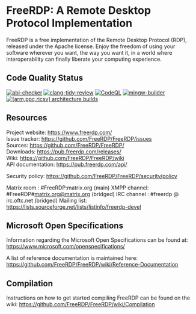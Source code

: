 # FreeRDP: A Remote Desktop Protocol Implementation

FreeRDP is a free implementation of the Remote Desktop Protocol (RDP), released under the Apache license.
Enjoy the freedom of using your software wherever you want, the way you want it, in a world where
interoperability can finally liberate your computing experience.

## Code Quality Status

[![abi-checker](https://github.com/FreeRDP/FreeRDP/actions/workflows/abi-checker.yml/badge.svg)](https://github.com/FreeRDP/FreeRDP/actions/workflows/abi-checker.yml)
[![clang-tidy-review](https://github.com/FreeRDP/FreeRDP/actions/workflows/clang-tidy.yml/badge.svg)](https://github.com/FreeRDP/FreeRDP/actions/workflows/clang-tidy.yml)
[![CodeQL](https://github.com/FreeRDP/FreeRDP/actions/workflows/codeql-analysis.yml/badge.svg)](https://github.com/FreeRDP/FreeRDP/actions/workflows/codeql-analysis.yml)
[![mingw-builder](https://github.com/FreeRDP/FreeRDP/actions/workflows/mingw.yml/badge.svg)](https://github.com/FreeRDP/FreeRDP/actions/workflows/mingw.yml)
[![[arm,ppc,ricsv] architecture builds](https://github.com/FreeRDP/FreeRDP/actions/workflows/alt-architectures.yml/badge.svg)](https://github.com/FreeRDP/FreeRDP/actions/workflows/alt-architectures.yml)

## Resources

Project website: https://www.freerdp.com/  
Issue tracker: https://github.com/FreeRDP/FreeRDP/issues  
Sources: https://github.com/FreeRDP/FreeRDP/  
Downloads: https://pub.freerdp.com/releases/  
Wiki: https://github.com/FreeRDP/FreeRDP/wiki  
API documentation: https://pub.freerdp.com/api/  

Security policy: https://github.com/FreeRDP/FreeRDP/security/policy

Matrix room : #FreeRDP:matrix.org (main)
XMPP channel: #FreeRDP#matrix.org@matrix.org (bridged)
IRC channel : #freerdp @ irc.oftc.net (bridged)
Mailing list: https://lists.sourceforge.net/lists/listinfo/freerdp-devel

## Microsoft Open Specifications

Information regarding the Microsoft Open Specifications can be found at:
https://www.microsoft.com/openspecifications/

A list of reference documentation is maintained here:
https://github.com/FreeRDP/FreeRDP/wiki/Reference-Documentation

## Compilation

Instructions on how to get started compiling FreeRDP can be found on the wiki:
https://github.com/FreeRDP/FreeRDP/wiki/Compilation
